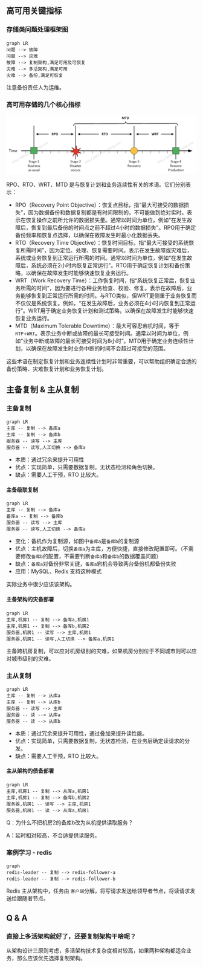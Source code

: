 ## 高可用关键指标

### 存储类问题处理框架图

```mermaid
graph LR
问题 --> 故障
问题 --> 灾难
故障 --> 复制架构,满足可用及可恢复
灾难 --> 多活架构,满足可用
灾难 --> 备份,满足可恢复
```

注意备份责任人为运维。

### 高可用存储的几个核心指标

![](20_存储架构模式之复制架构.assets/image-20230407232344050.png)

RPO、RTO、WRT、MTD 是与恢复计划和业务连续性有关的术语。它们分别表示：

- RPO（Recovery Point Objective）：恢复点目标，指“最大可接受的数据损失”，因为数据备份和数据复制都是有时间限制的，不可能做到绝对实时。表示在恢复操作之前所允许的数据损失量。通常以时间为单位，例如“在发生故障后，恢复到最后备份的时间点之前不超过4小时的数据损失”。RPO用于确定备份频率和恢复点选择，以确保在故障发生时最小化数据丢失。
- RTO（Recovery Time Objective）：恢复时间目标，指“最大可接受的系统恢复所需时间”，因为定位、处理、恢复需要时间。表示在发生故障或灾难后，系统或业务恢复到正常运行所需的时间。通常以时间为单位，例如“在发生故障后，系统必须在2小时内恢复正常运行”。RTO用于确定恢复计划和备份策略，以确保在故障发生时能够快速恢复业务运行。
- WRT（Work Recovery Time）：工作恢复时间，指“系统恢复正常后，恢复业务所需的时间”，因为要进行各种业务检查、校验、修复。表示在故障后，业务能够恢复到正常运行所需的时间。与RTO类似，但WRT更侧重于业务恢复而不仅仅是系统恢复。例如，“在发生故障后，业务必须在4小时内恢复到正常运行”。WRT用于确定业务恢复计划和测试策略，以确保在故障发生时能够快速恢复业务运行。
- MTD（Maximum Tolerable Downtime）：最大可容忍宕机时间，等于`RTP`+`WRT`。表示业务中断或故障的最长可接受时间。通常以时间为单位，例如“业务中断或故障的最长可接受时间为8小时”。MTD用于确定业务连续性计划，以确保在故障发生时业务中断的时间不会超过可接受的范围。

这些术语在制定恢复计划和业务连续性计划时非常重要，可以帮助组织确定合适的备份策略、灾难恢复计划和业务恢复计划。



## 主备复制 & 主从复制

### 主备复制

```mermaid
graph LR
主库 -- 复制 --> 备库a
主库 -- 复制 --> 备库b
服务器 -- 读写 --> 主库
服务器 -- 读写,人工切换 --> 备库a
```

- 本质：通过冗余来提升可用性
- 优点：实现简单，只需要数据复制，无状态检测和角色切换。
- 缺点：需要人工干预，RTO 比较大。

#### 主备级联复制

```mermaid
graph LR
主库 -- 复制 --> 备库a
备库a -- 复制 --> 备库b
服务器 -- 读写 --> 主库
服务器 -- 读写,人工切换 --> 备库a
```

- 变化：备机作为复制源，如图中`备库a`是`备库b`的复制源
- 优点：主机故障后，切换`备库a`为主库，方便快捷，直接修改配置即可。（不需要修改`备库b`的配置，不需要判断`备库a`和`备库b`的数据覆盖问题）
- 缺点：`备库a`对备份非常关键，`备库a`宕机会导致两台备份机都备份失败
- 应用：MySQL、Redis 支持这种模式

实际业务中很少应该该架构。

#### 主备架构的灾备部署

```mermaid
graph LR
主库,机房1 -- 复制 --> 备库a,机房1
主库,机房1 -- 复制 --> 备库b,机房2
服务器,机房1 -- 读写 --> 主库,机房1
服务器,机房1 -- 读写,人工切换 --> 备库a,机房1
```

主备跨机房复制，可以应对机房级别的灾难，如果机房分别位于不同城市则可以应对城市级别的灾难。

### 主从复制

```mermaid
graph LR
主库 -- 复制 --> 从库a
主库 -- 复制 --> 从库b
服务器 -- 读写 --> 主库
服务器 -- 读 --> 从库a
服务器 -- 读 --> 从库b
```

- 本质：通过冗余来提升可用性，通过叠加来提升读性能。
- 优点：实现简单，只需要数据复制，无状态检测，在业务层确定读请求的分发。
- 缺点：需要人工干预，RTO 比较大。

#### 主从架构的债备部署

```mermaid
graph LR
主库,机房1 -- 复制 --> 从库a,机房1
主库,机房1 -- 复制 --> 备库b,机房2
服务器,机房1 -- 读写 --> 主库,机房1
服务器,机房1 -- 读 --> 从库a,机房1
```

Q：为什么不把机房2的备库b改为从机提供读取服务？

A：延时相对较高，不合适提供读服务。



### 案例学习 - redis

```mermaid
graph
redis-leader -- 复制 --> redis-follower-a
redis-leader -- 复制 --> redis-follower-b
```

Redis 主从架构中，任务由 `客户端`分解，将写请求发送给领导者节点，将读请求发送给跟随者节点。

## Q & A

### 直接上多活架构就好了，还要复制架构干啥呢？

从架构设计三原则考虑，多活架构技术复杂度相对较高，如果两种架构都适合业务，那么应该优先选择复制架构。



